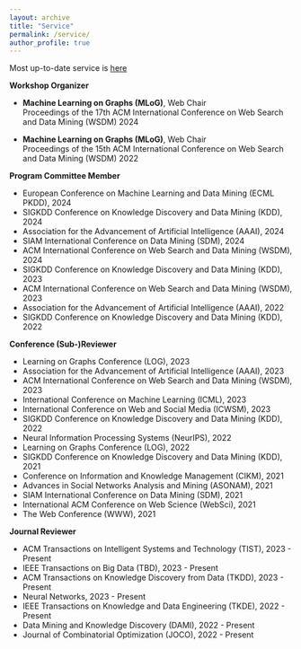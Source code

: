 ```yaml
---
layout: archive
title: "Service"
permalink: /service/
author_profile: true
---
```


Most up-to-date service is [here](https://yuwvandy.github.io/_pages/2023_CV_Yu_Wang.pdf#nameddest=EXTERNALSERVICES)

**Workshop Organizer**
- **Machine Learning on Graphs (MLoG)**, Web Chair
  <br> Proceedings of the 17th ACM International Conference on Web Search and Data Mining (WSDM) 2024

- **Machine Learning on Graphs (MLoG)**, Web Chair
  <br> Proceedings of the 15th ACM International Conference on Web Search and Data Mining (WSDM) 2022


**Program Committee Member**
- European Conference on Machine Learning and Data Mining (ECML PKDD), 2024
- SIGKDD Conference on Knowledge Discovery and Data Mining (KDD), 2024
- Association for the Advancement of Artificial Intelligence (AAAI), 2024
- SIAM International Conference on Data Mining (SDM), 2024
- ACM International Conference on Web Search and Data Mining (WSDM), 2024
- SIGKDD Conference on Knowledge Discovery and Data Mining (KDD), 2023
- ACM International Conference on Web Search and Data Mining (WSDM), 2023
- Association for the Advancement of Artificial Intelligence (AAAI), 2022
- SIGKDD Conference on Knowledge Discovery and Data Mining (KDD), 2022


**Conference (Sub-)Reviewer**
- Learning on Graphs Conference (LOG), 2023
- Association for the Advancement of Artificial Intelligence (AAAI), 2023
- ACM International Conference on Web Search and Data Mining (WSDM), 2023
- International Conference on Machine Learning (ICML), 2023
- International Conference on Web and Social Media (ICWSM), 2023
- SIGKDD Conference on Knowledge Discovery and Data Mining (KDD), 2022
- Neural Information Processing Systems (NeurIPS), 2022
- Learning on Graphs Conference (LOG), 2022
- SIGKDD Conference on Knowledge Discovery and Data Mining (KDD), 2021
- Conference on Information and Knowledge Management (CIKM), 2021
- Advances in Social Networks Analysis and Mining (ASONAM), 2021
- SIAM International Conference on Data Mining (SDM), 2021
- International ACM Conference on Web Science (WebSci), 2021
- The Web Conference (WWW), 2021

**Journal Reviewer**
- ACM Transactions on Intelligent Systems and Technology (TIST), 2023 - Present
- IEEE Transactions on Big Data (TBD), 2023 - Present
- ACM Transactions on Knowledge Discovery from Data (TKDD), 2023 - Present
- Neural Networks, 2023 - Present
- IEEE Transactions on Knowledge and Data Engineering (TKDE), 2022 - Present
- Data Mining and Knowledge Discovery (DAMI), 2022 - Present
- Journal of Combinatorial Optimization (JOCO), 2022 - Present
